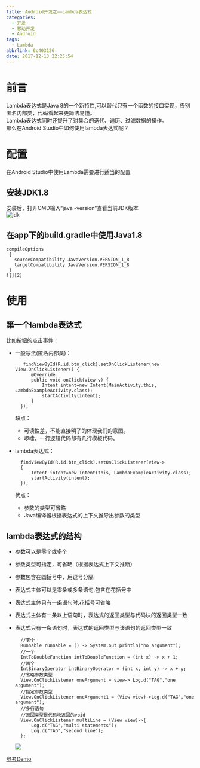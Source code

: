 ```yaml
---
title: Android开发之——Lambda表达式
categories:
  - 开发
  - 移动开发
  - Android
tags:
  - Lambda
abbrlink: 6c403126
date: 2017-12-13 22:25:54
---
```

# 前言
Lambda表达式是Java 8的一个新特性,可以替代只有一个函数的接口实现，告别匿名内部类，代码看起来更简洁易懂。   
Lambda表达式同时还提升了对集合的迭代、遍历、过滤数据的操作。   
那么在Android Studio中如何使用lambda表达式呢？   
<!--more-->
# 配置  
在Android Studio中使用Lambda需要进行适当的配置
## 安装JDK1.8    
安装后，打开CMD输入“java -version”查看当前JDK版本   
![jdk][1]
## 在app下的build.gradle中使用Java1.8

	compileOptions
	 {
       sourceCompatibility JavaVersion.VERSION_1_8
       targetCompatibility JavaVersion.VERSION_1_8
     }
	![][2]

# 使用

## 第一个lambda表达式

比如按钮的点击事件：

- 一般写法(匿名内部类)：

     
	     findViewById(R.id.btn_click).setOnClickListener(new View.OnClickListener() {   
            @Override
            public void onClick(View v) {
                Intent intent=new Intent(MainActivity.this, LambdaExampleActivity.class);
                startActivity(intent);
            }
        });
	缺点：
	- 可读性差，不能直接明了的体现我们的意图。
	- 啰嗦，一行逻辑代码却有几行模板代码。


- lambda表达式： 

 		findViewById(R.id.btn_click).setOnClickListener(view->
        {
            Intent intent=new Intent(this, LambdaExampleActivity.class);
            startActivity(intent);
        });
    优点：  
	- 参数的类型可省略
	- Java编译器根据表达式的上下文推导出参数的类型   

## lambda表达式的结构   

- 参数可以是零个或多个
- 参数类型可指定，可省略（根据表达式上下文推断）
- 参数包含在圆括号中，用逗号分隔
- 表达式主体可以是零条或多条语句,包含在花括号中
- 表达式主体只有一条语句时,花括号可省略
- 表达式主体有一条以上语句时，表达式的返回类型与代码块的返回类型一致
- 表达式只有一条语句时，表达式的返回类型与该语句的返回类型一致

  		//零个
        Runnable runnable = () -> System.out.println("no argument");
        //一个
        IntToDoubleFunction intToDoubleFunction = (int x) -> x + 1;
        //两个
        IntBinaryOperator intBinaryOperator = (int x, int y) -> x + y;
        //省略参数类型
        View.OnClickListener oneArgument = view-> Log.d("TAG","one argument");
        //指定参数类型
        View.OnClickListener oneArgument1 = (View view)->Log.d("TAG","one argument");
        //多行语句
        //返回类型是代码块返回的void
        View.OnClickListener multiLine = (View view)->{
            Log.d("TAG","multi statements");
            Log.d("TAG","second line");
        };

	![][3]

[参考Demo][4]
     





[1]: https://images.pgzxc.com/lambda-jdk_8.png
[2]: https://images.pgzxc.com/lambda-compileoptions.png
[3]: https://images.pgzxc.com/lambda_sample.png
[4]: https://github.com/PGzxc/LambdaDemo
